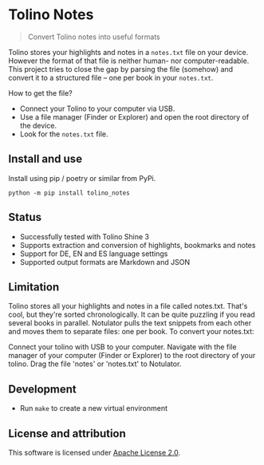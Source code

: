 # Tolino Notes

> Convert Tolino notes into useful formats

Tolino stores your highlights and notes in a `notes.txt` file on your device. However the format of that file is neither human- nor computer-readable. This project tries to close the gap by parsing the file (somehow) and convert it to a structured file – one per book in your `notes.txt`.

How to get the file?

- Connect your Tolino to your computer via USB.
- Use a file manager (Finder or Explorer) and open the root directory of the device.
- Look for the `notes.txt` file.

## Install and use

Install using pip / poetry or similar from PyPi.

```shell
python -m pip install tolino_notes
```

## Status

- Successfully tested with Tolino Shine 3
- Supports extraction and conversion of highlights, bookmarks and notes
- Support for DE, EN and ES language settings
- Supported output formats are Markdown and JSON

## Limitation

Tolino stores all your highlights and notes in a file called notes.txt. That's cool, but they're sorted chronologically. It can be quite puzzling if you read several books in parallel. Notulator pulls the text snippets from each other and moves them to separate files: one per book. To convert your notes.txt:

Connect your tolino with USB to your computer. Navigate with the file manager of your computer (Finder or Explorer) to the root directory of your tolino. Drag the file 'notes' or 'notes.txt' to Notulator.

## Development

- Run `make` to create a new virtual environment

## License and attribution

This software is licensed under [Apache License 2.0](LICENSE.txt).
